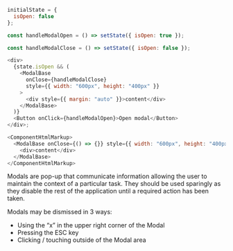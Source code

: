 ```js
initialState = {
  isOpen: false
};

const handleModalOpen = () => setState({ isOpen: true });

const handleModalClose = () => setState({ isOpen: false });

<div>
  {state.isOpen && (
    <ModalBase
      onClose={handleModalClose}
      style={{ width: "600px", height: "400px" }}
    >
      <div style={{ margin: "auto" }}>content</div>
    </ModalBase>
  )}
  <Button onClick={handleModalOpen}>Open modal</Button>
</div>;
```

```js noeditor
<ComponentHtmlMarkup>
  <ModalBase onClose={() => {}} style={{ width: "600px", height: "400px" }}>
    <div>content</div>
  </ModalBase>
</ComponentHtmlMarkup>
```

Modals are pop-up that communicate information allowing the user to maintain the context of a particular task. They should be used sparingly as they disable the rest of the application until a required action has been taken.

Modals may be dismissed in 3 ways:

<ul>
  <li>Using the “x” in the upper right corner of the Modal</li>
  <li>Pressing the ESC key</li>
  <li>Clicking / touching outside of the Modal area</li>
</ul>
